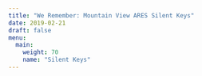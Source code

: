 ```yaml
---
title: "We Remember: Mountain View ARES Silent Keys"
date: 2019-02-21
draft: false
menu:
  main:
    weight: 70
    name: "Silent Keys"
---
```

